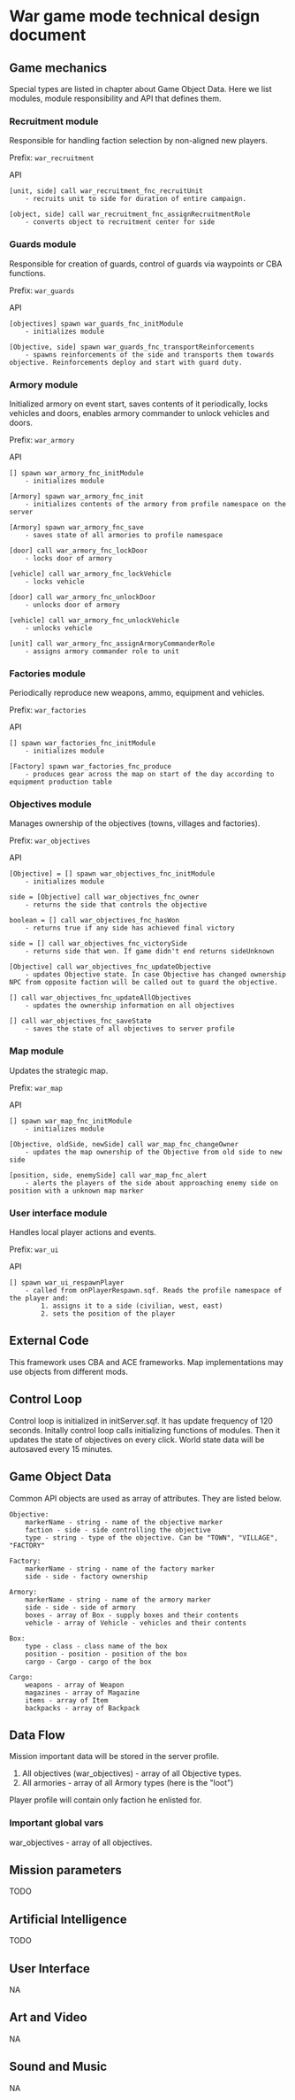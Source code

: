 ﻿# War game mode technical design document

## Game mechanics

Special types are listed in chapter about Game Object Data. Here we list modules, module responsibility and API that defines them.

### Recruitment module

Responsible for handling faction selection by non-aligned new players.

Prefix: ``war_recruitment``

API

	[unit, side] call war_recruitment_fnc_recruitUnit 
		- recruits unit to side for duration of entire campaign.
		
	[object, side] call war_recruitment_fnc_assignRecruitmentRole
		- converts object to recruitment center for side
	
### Guards module

Responsible for creation of guards, control of guards via waypoints or CBA functions.

Prefix: `war_guards`

API

	[objectives] spawn war_guards_fnc_initModule
		- initializes module
		
	[Objective, side] spawn war_guards_fnc_transportReinforcements
		- spawns reinforcements of the side and transports them towards objective. Reinforcements deploy and start with guard duty.

### Armory module

Initialized armory on event start, saves contents of it periodically, locks vehicles and doors, enables armory commander to unlock vehicles and doors.

Prefix: `war_armory`

API
	
	[] spawn war_armory_fnc_initModule
		- initializes module
	
	[Armory] spawn war_armory_fnc_init
		- initializes contents of the armory from profile namespace on the server		
		
	[Armory] spawn war_armory_fnc_save
		- saves state of all armories to profile namespace
		
	[door] call war_armory_fnc_lockDoor
		- locks door of armory
		
	[vehicle] call war_armory_fnc_lockVehicle
		- locks vehicle

	[door] call war_armory_fnc_unlockDoor
		- unlocks door of armory
		
	[vehicle] call war_armory_fnc_unlockVehicle
		- unlocks vehicle
		
	[unit] call war_armory_fnc_assignArmoryCommanderRole
		- assigns armory commander role to unit			
	
### Factories module

Periodically reproduce new weapons, ammo, equipment and vehicles.

Prefix: `war_factories`

API

	[] spawn war_factories_fnc_initModule
		- initializes module
	
	[Factory] spawn war_factories_fnc_produce
		- produces gear across the map on start of the day according to equipment production table

### Objectives module

Manages ownership of the objectives (towns, villages and factories).

Prefix: `war_objectives`

API

	[Objective] = [] spawn war_objectives_fnc_initModule
		- initializes module
		
	side = [Objective] call war_objectives_fnc_owner
		- returns the side that controls the objective
		
	boolean = [] call war_objectives_fnc_hasWon	
		- returns true if any side has achieved final victory
		
	side = [] call war_objectives_fnc_victorySide	
		- returns side that won. If game didn't end returns sideUnknown
		
	[Objective] call war_objectives_fnc_updateObjective
		- updates Objective state. In case Objective has changed ownership NPC from opposite faction will be called out to guard the objective.
		
	[] call war_objectives_fnc_updateAllObjectives
		- updates the ownership information on all objectives
		
	[] call war_objectives_fnc_saveState
		- saves the state of all objectives to server profile

### Map module

Updates the strategic map.

Prefix: `war_map`

API

	[] spawn war_map_fnc_initModule
		- initializes module
		
	[Objective, oldSide, newSide] call war_map_fnc_changeOwner
		- updates the map ownership of the Objective from old side to new side
		
	[position, side, enemySide] call war_map_fnc_alert
		- alerts the players of the side about approaching enemy side on position with a unknown map marker
		
### User interface module

Handles local player actions and events.

Prefix: `war_ui`

API

	[] spawn war_ui_respawnPlayer
		- called from onPlayerRespawn.sqf. Reads the profile namespace of the player and:
			1. assigns it to a side (civilian, west, east)
			2. sets the position of the player
		
## External Code

This framework uses CBA and ACE frameworks. Map implementations may use objects from different mods.

## Control Loop

Control loop is initialized in initServer.sqf. It has update frequency of 120 seconds. Initally control loop calls initializing functions of modules. Then it updates the state of objectives on every click. World state data will be autosaved every 15 minutes.

## Game Object Data

Common API objects are used as array of attributes. They are listed below.

	Objective:
		markerName - string - name of the objective marker
		faction - side - side controlling the objective
		type - string - type of the objective. Can be "TOWN", "VILLAGE", "FACTORY"
		
	Factory:
		markerName - string - name of the factory marker
		side - side - factory ownership		

	Armory:
		markerName - string - name of the armory marker
		side - side - side of armory
		boxes - array of Box - supply boxes and their contents
		vehicle - array of Vehicle - vehicles and their contents
		
	Box:
		type - class - class name of the box
		position - position - position of the box
		cargo - Cargo - cargo of the box
		
	Cargo:
		weapons - array of Weapon
		magazines - array of Magazine
		items - array of Item
		backpacks - array of Backpack
			
## Data Flow

Mission important data will be stored in the server profile. 

1. All objectives (war_objectives) - array of all Objective types.
2. All armories - array of all Armory types (here is the "loot")

Player profile will contain only faction he enlisted for.

### Important global vars

war_objectives - array of all objectives.

## Mission parameters

TODO

## Artificial Intelligence

TODO

## User Interface

NA

## Art and Video

NA

## Sound and Music

NA